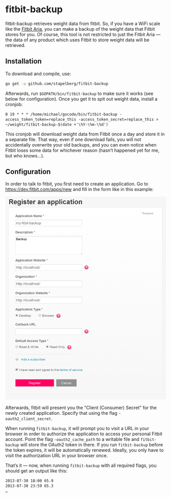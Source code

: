 # fitbit-backup

fitbit-backup retrieves weight data from fitbit. So, if you have a WiFi scale
like the [Fitbit Aria](https://www.fitbit.com/de/aria), you can make a backup
of the weight data that Fitbit stores for you. Of course, this tool is not
restricted to just the Fitbit Aria — the data of any product which uses Fitbit
to store weight data will be retrieved.

## Installation

To download and compile, use:

```bash
go get -u github.com/stapelberg/fitbit-backup
```

Afterwards, run `$GOPATH/bin/fitbit-backup` to make sure it works (see below
for configuration). Once you get it to spit out weight data, install a cronjob:

```
0 19 * * * /home/michael/gocode/bin/fitbit-backup -access_token_token=replace_this -access_token_secret=replace_this > ~/weight/fitbit-backup-$(date +'\%Y-\%m-\%d')
```

This cronjob will download weight data from Fitbit once a day and store it in a
separate file. That way, even if one download fails, you will not accidentally
overwrite your old backups, and you can even notice when Fitbit loses some data
for whichever reason (hasn’t happened yet for me, but who knows…).

## Configuration

In order to talk to fitbit, you first need to create an application. Go to
https://dev.fitbit.com/apps/new and fill in the form like in this example:

<img
src="https://github.com/stapelberg/fitbit-backup/raw/master/fitbit_app_registration.png"
width="800" alt="fitbit app registration screenshot">

Afterwards, fitbit will present you the “Client (Consumer) Secret” for the
newly created application. Specify that using the flag `-oauth2_client_secret`.

When running `fitbit-backup`, it will prompt you to visit a URL in your browser
in order to authorize the application to access your personal Fitbit account.
Point the flag `-oauth2_cache_path` to a writable file and `fitbit-backup` will
store the OAuth2 token in there. If you run `fitbit-backup` before the token
expires, it will be automatically renewed. Ideally, you only have to visit the
authorization URL in your browser once.

That’s it — now, when running `fitbit-backup` with all required flags, you
should get an output like this:

```
2013-07-30 18:00 65.9
2013-07-30 23:59 65.3
…
```

